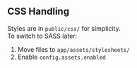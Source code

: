 ## CSS Handling  
Styles are in `public/css/` for simplicity.  
To switch to SASS later:  
1. Move files to `app/assets/stylesheets/`  
2. Enable `config.assets.enabled`  